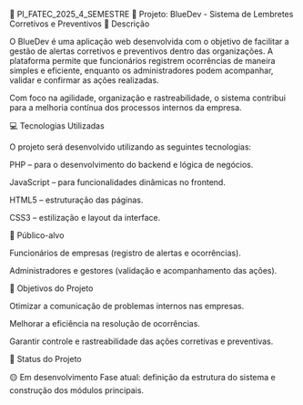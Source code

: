 📌 PI_FATEC_2025_4_SEMESTRE
🚀 Projeto: BlueDev - Sistema de Lembretes Corretivos e Preventivos
📝 Descrição

O BlueDev é uma aplicação web desenvolvida com o objetivo de facilitar a gestão de alertas corretivos e preventivos dentro das organizações. A plataforma permite que funcionários registrem ocorrências de maneira simples e eficiente, enquanto os administradores podem acompanhar, validar e confirmar as ações realizadas.

Com foco na agilidade, organização e rastreabilidade, o sistema contribui para a melhoria contínua dos processos internos da empresa.


💻 Tecnologias Utilizadas

O projeto será desenvolvido utilizando as seguintes tecnologias:

PHP – para o desenvolvimento do backend e lógica de negócios.

JavaScript – para funcionalidades dinâmicas no frontend.

HTML5 – estruturação das páginas.

CSS3 – estilização e layout da interface.


👥 Público-alvo

Funcionários de empresas (registro de alertas e ocorrências).

Administradores e gestores (validação e acompanhamento das ações).

🎯 Objetivos do Projeto

Otimizar a comunicação de problemas internos nas empresas.

Melhorar a eficiência na resolução de ocorrências.

Garantir controle e rastreabilidade das ações corretivas e preventivas.


📌 Status do Projeto

🟡 Em desenvolvimento
Fase atual: definição da estrutura do sistema e construção dos módulos principais.
